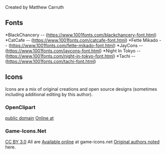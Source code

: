 Created by Matthew Carruth

## Fonts
*BlackChancery -- (https://www.1001fonts.com/blackchancery-font.html)
*CatCafe -- (https://www.1001fonts.com/catcafe-font.html)
*Fette Mikado -- (https://www.1001fonts.com/fette-mikado-font.html)
*JayCons -- (https://www.1001fonts.com/jaycons-font.html)
*Night In Tokyo -- (https://www.1001fonts.com/night-in-tokyo-font.html)
*Tachi -- (https://www.1001fonts.com/tachi-font.html)

## Icons
Icons are a mix of original creations and open source designs
(sometimes including additional editing by this author).

### OpenClipart
[public domain](https://creativecommons.org/publicdomain/zero/1.0/)
[Online at](https://openclipart.org/)

### Game-Icons.Net
[CC BY 3.0](https://creativecommons.org/licenses/by/3.0/)
All are [Available online](https://game-icons.net) at game-icons.net
[Original authors noted](https://game-icons.net/about.html#authors) here.

